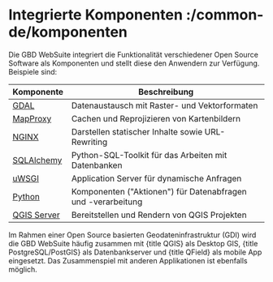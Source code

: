 # Integrierte  Komponenten :/common-de/komponenten

Die GBD WebSuite integriert die Funktionalität verschiedener Open Source Software als Komponenten und stellt diese den Anwendern zur Verfügung. Beispiele sind:

| Komponente					| Beschreibung							|
|-----------------------------------------------|---------------------------------------------------------------|
| [GDAL](https://gdal.org)			| Datenaustausch mit Raster- und Vektorformaten			|
| [MapProxy](https://mapproxy.org)		| Cachen und Reprojizieren von Kartenbildern			|
| [NGINX](https://www.nginx.com)		| Darstellen statischer Inhalte sowie URL-Rewriting		|
| [SQLAlchemy](https://www.sqlalchemy.org/)	| Python-SQL-Toolkit für das Arbeiten mit Datenbanken		|
| [uWSGI](https://github.com/unbit/uwsgi)	| Application Server für dynamische Anfragen 			|
| [Python](https://www.python.org/)		| Komponenten ("Aktionen") für Datenabfragen und -verarbeitung	|
| [QGIS Server](https://qgis.org)		| Bereitstellen und Rendern von QGIS Projekten			|

Im Rahmen einer Open Source basierten Geodateninfrastruktur (GDI) wird die GBD WebSuite häufig zusammen mit {title QGIS} als Desktop GIS, {title PostgreSQL/PostGIS} als Datenbankserver und {title QField} als mobile App eingesetzt. Das Zusammenspiel mit anderen Applikationen ist ebenfalls möglich.
